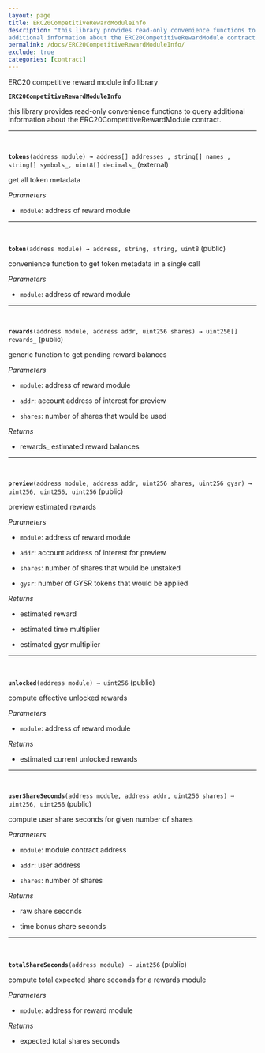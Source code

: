 ```yaml
---
layout: page
title: ERC20CompetitiveRewardModuleInfo
description: "this library provides read-only convenience functions to query
additional information about the ERC20CompetitiveRewardModule contract."
permalink: /docs/ERC20CompetitiveRewardModuleInfo/
exclude: true
categories: [contract]
---
```


ERC20 competitive reward module info library



**`ERC20CompetitiveRewardModuleInfo`**

this library provides read-only convenience functions to query
additional information about the ERC20CompetitiveRewardModule contract.







****
<br>

**`tokens`**`(address module) → address[] addresses_, string[] names_, string[] symbols_, uint8[] decimals_` (external)

get all token metadata




*Parameters*  
- `module`: address of reward module




****
<br>

**`token`**`(address module) → address, string, string, uint8` (public)

convenience function to get token metadata in a single call




*Parameters*  
- `module`: address of reward module




****
<br>

**`rewards`**`(address module, address addr, uint256 shares) → uint256[] rewards_` (public)

generic function to get pending reward balances




*Parameters*  
- `module`: address of reward module

- `addr`: account address of interest for preview

- `shares`: number of shares that would be used


*Returns*  
- rewards_ estimated reward balances


****
<br>

**`preview`**`(address module, address addr, uint256 shares, uint256 gysr) → uint256, uint256, uint256` (public)

preview estimated rewards




*Parameters*  
- `module`: address of reward module

- `addr`: account address of interest for preview

- `shares`: number of shares that would be unstaked

- `gysr`: number of GYSR tokens that would be applied


*Returns*  
- estimated reward

- estimated time multiplier

- estimated gysr multiplier


****
<br>

**`unlocked`**`(address module) → uint256` (public)

compute effective unlocked rewards




*Parameters*  
- `module`: address of reward module


*Returns*  
- estimated current unlocked rewards


****
<br>

**`userShareSeconds`**`(address module, address addr, uint256 shares) → uint256, uint256` (public)

compute user share seconds for given number of shares




*Parameters*  
- `module`: module contract address

- `addr`: user address

- `shares`: number of shares


*Returns*  
- raw share seconds

- time bonus share seconds


****
<br>

**`totalShareSeconds`**`(address module) → uint256` (public)

compute total expected share seconds for a rewards module




*Parameters*  
- `module`: address for reward module


*Returns*  
- expected total shares seconds


